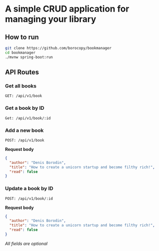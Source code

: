 # A simple CRUD application for managing your library

## How to run

```bash
git clone https://github.com/borocopy/bookmanager
cd bookmanager
./mvnw spring-boot:run
```

## API Routes

### Get all books
```
GET: /api/v1/book
```

### Get a book by ID
```
Get: /api/v1/book/:id
```

### Add a new book
```
POST: /api/v1/book
```

**Request body**

```json
{
  "author": "Denis Borodin",
  "title": "How to create a unicorn startup and become filthy rich!",
  "read": false
}
```

### Update a book by ID
```
POST: /api/v1/book/:id
```

**Request body**

```json
{
  "author": "Denis Borodin",
  "title": "How to create a unicorn startup and become filthy rich!",
  "read": false
}
```

*All fields are optional*
